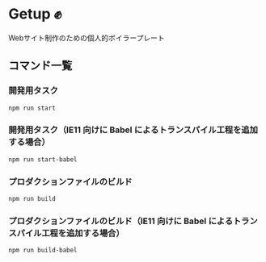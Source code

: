 # Getup ✊

Webサイト制作のための個人的ボイラープレート

## コマンド一覧

### 開発用タスク
```bash
npm run start
```

### 開発用タスク（IE11 向けに Babel によるトランスパイル工程を追加する場合）
```bash
npm run start-babel
```

### プロダクションファイルのビルド

```bash
npm run build
```

### プロダクションファイルのビルド（IE11 向けに Babel によるトランスパイル工程を追加する場合）

```bash
npm run build-babel
```
